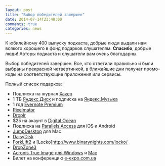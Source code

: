 ```yaml
---
layout: post
title: "Выбор победителей завершен"
date: 2014-07-14T23:48:00
comments: true
categories: news
---
```


К юбилейному 400 выпуску подкаста, добрые люди выдали нам всякого хорошего в фонд подарков слушателям. **Спасибо**, добрые люди! Авторы подкаста и слушатели вам очень благодарны.

Выбор победителей завершен. Все, кто ответили правильно и были выбраны прекрасной четвертинкой, в ближайшие дни получат промо-коды на соответствующие приложения или сервисы.

Полный список подарков:

* Подписка на журнал [Хакер](http://xakep.ru/)
* 1 ТБ [Яндекс.Диск](https://disk.yandex.ru/) и подписка на [Яндекс.Музыка](http://music.yandex.ru/)
* 1 год [Evernote Premium](http://evernote.com/premium/)
* [Pixelmator](http://www.pixelmator.com/)
* [Droplr](https://droplr.com/)
* $25 на акаунт в [Digital Ocean](https://www.digitalocean.com/)
* Подписка на [Parallels Access](http://www.parallels.com/products/access/) для iOS и Android
* [JumpDesktop](http://jumpdesktop.com/) для Mac
* [DaisyDisk](http://daisydiskapp.com/)
* [ForkLift2](http://www.binarynights.com/forklift/) и [Locko]http://www.binarynights.com/locko/
* [DropZone3](https://aptonic.com/dropzone3/)
* [Acronis True Image для Windows](http://www.acronis.com/en-us/personal/pc-backup/) и [Mac](http://www.acronis.com/en-us/personal/mac-backup/)
* Билет на конференцию [e-expo.com.ua](http://e-expo.com.ua/)
